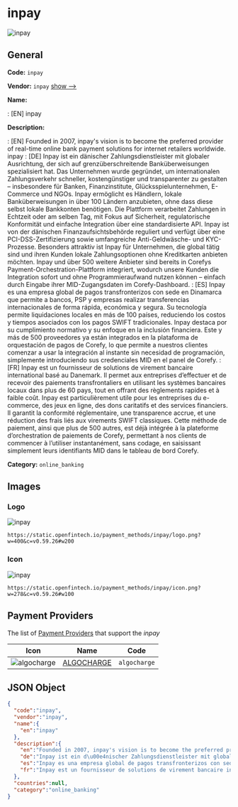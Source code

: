 
# inpay 
![inpay](https://static.openfintech.io/payment_methods/inpay/logo.png?w=400&c=v0.59.26#w200)  

## General 
**Code:** `inpay` 
 
**Vendor:** `inpay` [show -->](/vendors/inpay/) 
 
**Name:** 
 
:	[EN] inpay 
 
**Description:** 
 
: [EN] Founded in 2007, inpay's vision is to become the preferred provider of real-time online bank payment solutions for internet retailers worldwide. inpay 
: [DE] Inpay ist ein dänischer Zahlungsdienstleister mit globaler Ausrichtung, der sich auf grenzüberschreitende Banküberweisungen spezialisiert hat. Das Unternehmen wurde gegründet, um internationalen Zahlungsverkehr schneller, kostengünstiger und transparenter zu gestalten – insbesondere für Banken, Finanzinstitute, Glücksspielunternehmen, E-Commerce und NGOs. Inpay ermöglicht es Händlern, lokale Banküberweisungen in über 100 Ländern anzubieten, ohne dass diese selbst lokale Bankkonten benötigen. Die Plattform verarbeitet Zahlungen in Echtzeit oder am selben Tag, mit Fokus auf Sicherheit, regulatorische Konformität und einfache Integration über eine standardisierte API. Inpay ist von der dänischen Finanzaufsichtsbehörde reguliert und verfügt über eine PCI-DSS-Zertifizierung sowie umfangreiche Anti-Geldwäsche- und KYC-Prozesse. Besonders attraktiv ist Inpay für Unternehmen, die global tätig sind und ihren Kunden lokale Zahlungsoptionen ohne Kreditkarten anbieten möchten. Inpay und über 500 weitere Anbieter sind bereits in Corefys Payment-Orchestration-Plattform integriert, wodurch unsere Kunden die Integration sofort und ohne Programmieraufwand nutzen können – einfach durch Eingabe ihrer MID-Zugangsdaten im Corefy-Dashboard. 
: [ES] Inpay es una empresa global de pagos transfronterizos con sede en Dinamarca que permite a bancos, PSP y empresas realizar transferencias internacionales de forma rápida, económica y segura. Su tecnología permite liquidaciones locales en más de 100 países, reduciendo los costos y tiempos asociados con los pagos SWIFT tradicionales. Inpay destaca por su cumplimiento normativo y su enfoque en la inclusión financiera. Este y más de 500 proveedores ya están integrados en la plataforma de orquestación de pagos de Corefy, lo que permite a nuestros clientes comenzar a usar la integración al instante sin necesidad de programación, simplemente introduciendo sus credenciales MID en el panel de Corefy. 
: [FR] Inpay est un fournisseur de solutions de virement bancaire international basé au Danemark. Il permet aux entreprises d’effectuer et de recevoir des paiements transfrontaliers en utilisant les systèmes bancaires locaux dans plus de 60 pays, tout en offrant des règlements rapides et à faible coût. Inpay est particulièrement utile pour les entreprises du e-commerce, des jeux en ligne, des dons caritatifs et des services financiers. Il garantit la conformité réglementaire, une transparence accrue, et une réduction des frais liés aux virements SWIFT classiques. Cette méthode de paiement, ainsi que plus de 500 autres, est déjà intégrée à la plateforme d’orchestration de paiements de Corefy, permettant à nos clients de commencer à l’utiliser instantanément, sans codage, en saisissant simplement leurs identifiants MID dans le tableau de bord Corefy. 
 
**Category:** `online_banking` 
 

## Images 

### Logo 
![inpay](https://static.openfintech.io/payment_methods/inpay/logo.png?w=400&c=v0.59.26#w200)  

```
https://static.openfintech.io/payment_methods/inpay/logo.png?w=400&c=v0.59.26#w200
```  

### Icon 
![inpay](https://static.openfintech.io/payment_methods/inpay/icon.png?w=278&c=v0.59.26#w100)  

```
https://static.openfintech.io/payment_methods/inpay/icon.png?w=278&c=v0.59.26#w100
```  

## Payment Providers 
 
The list of [Payment Providers](/payment-providers/) that support the _inpay_ 

|Icon|Name|Code| 
|:---:|:---:|:---:| 
|![algocharge](https://static.openfintech.io/payment_providers/algocharge/icon.png?w=278&c=v0.59.26#w100) |[ALGOCHARGE](/payment-providers/algocharge/)|`algocharge`| 
 

## JSON Object 

```json
{
  "code":"inpay",
  "vendor":"inpay",
  "name":{
    "en":"inpay"
  },
  "description":{
    "en":"Founded in 2007, inpay's vision is to become the preferred provider of real-time online bank payment solutions for internet retailers worldwide. inpay",
    "de":"Inpay ist ein d\u00e4nischer Zahlungsdienstleister mit globaler Ausrichtung, der sich auf grenz\u00fcberschreitende Bank\u00fcberweisungen spezialisiert hat. Das Unternehmen wurde gegr\u00fcndet, um internationalen Zahlungsverkehr schneller, kosteng\u00fcnstiger und transparenter zu gestalten \u2013 insbesondere f\u00fcr Banken, Finanzinstitute, Gl\u00fccksspielunternehmen, E-Commerce und NGOs. Inpay erm\u00f6glicht es H\u00e4ndlern, lokale Bank\u00fcberweisungen in \u00fcber 100 L\u00e4ndern anzubieten, ohne dass diese selbst lokale Bankkonten ben\u00f6tigen. Die Plattform verarbeitet Zahlungen in Echtzeit oder am selben Tag, mit Fokus auf Sicherheit, regulatorische Konformit\u00e4t und einfache Integration \u00fcber eine standardisierte API. Inpay ist von der d\u00e4nischen Finanzaufsichtsbeh\u00f6rde reguliert und verf\u00fcgt \u00fcber eine PCI-DSS-Zertifizierung sowie umfangreiche Anti-Geldw\u00e4sche- und KYC-Prozesse. Besonders attraktiv ist Inpay f\u00fcr Unternehmen, die global t\u00e4tig sind und ihren Kunden lokale Zahlungsoptionen ohne Kreditkarten anbieten m\u00f6chten. Inpay und \u00fcber 500 weitere Anbieter sind bereits in Corefys Payment-Orchestration-Plattform integriert, wodurch unsere Kunden die Integration sofort und ohne Programmieraufwand nutzen k\u00f6nnen \u2013 einfach durch Eingabe ihrer MID-Zugangsdaten im Corefy-Dashboard.",
    "es":"Inpay es una empresa global de pagos transfronterizos con sede en Dinamarca que permite a bancos, PSP y empresas realizar transferencias internacionales de forma r\u00e1pida, econ\u00f3mica y segura. Su tecnolog\u00eda permite liquidaciones locales en m\u00e1s de 100 pa\u00edses, reduciendo los costos y tiempos asociados con los pagos SWIFT tradicionales. Inpay destaca por su cumplimiento normativo y su enfoque en la inclusi\u00f3n financiera. Este y m\u00e1s de 500 proveedores ya est\u00e1n integrados en la plataforma de orquestaci\u00f3n de pagos de Corefy, lo que permite a nuestros clientes comenzar a usar la integraci\u00f3n al instante sin necesidad de programaci\u00f3n, simplemente introduciendo sus credenciales MID en el panel de Corefy.",
    "fr":"Inpay est un fournisseur de solutions de virement bancaire international bas\u00e9 au Danemark. Il permet aux entreprises d\u2019effectuer et de recevoir des paiements transfrontaliers en utilisant les syst\u00e8mes bancaires locaux dans plus de 60 pays, tout en offrant des r\u00e8glements rapides et \u00e0 faible co\u00fbt. Inpay est particuli\u00e8rement utile pour les entreprises du e-commerce, des jeux en ligne, des dons caritatifs et des services financiers. Il garantit la conformit\u00e9 r\u00e9glementaire, une transparence accrue, et une r\u00e9duction des frais li\u00e9s aux virements SWIFT classiques. Cette m\u00e9thode de paiement, ainsi que plus de 500 autres, est d\u00e9j\u00e0 int\u00e9gr\u00e9e \u00e0 la plateforme d\u2019orchestration de paiements de Corefy, permettant \u00e0 nos clients de commencer \u00e0 l\u2019utiliser instantan\u00e9ment, sans codage, en saisissant simplement leurs identifiants MID dans le tableau de bord Corefy."
  },
  "countries":null,
  "category":"online_banking"
}
```  
